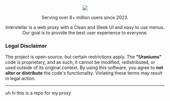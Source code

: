 <div align="center">
    <img src="https://raw.githubusercontent.com/UseInterstellar/Interstellar/main/.github/branding/in.png">
    <p>Serving over 8+ million users since 2023.<p>
    <p>Interstellar is a web proxy with a Clean and Sleek UI and easy to use menus. Our goal is to provide the best user experience to everyone.</p>
</div>

### Legal Disclaimer
The project is open-source, but certain restrictions apply. The **"Uraniums"** code is proprietary, and as such, it cannot be modified, redistributed, or used outside of its original context. By using this software, you agree to **not alter or distribute** the code's functionality. Violating these terms may result in legal action.


---


uh hi this is a repo for my proxy
